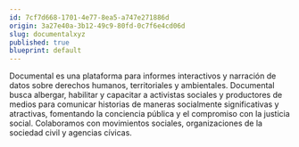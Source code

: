```yaml
---
id: 7cf7d668-1701-4e77-8ea5-a747e271886d
origin: 3a27e40a-3b12-49c9-80fd-0c7f6e4cd06d
slug: documentalxyz
published: true
blueprint: default
---
```

Documental es una plataforma para informes interactivos y narración de datos sobre derechos humanos, territoriales y ambientales. Documental busca albergar, habilitar y capacitar a activistas sociales y productores de medios para comunicar historias de maneras socialmente significativas y atractivas, fomentando la conciencia pública y el compromiso con la justicia social. Colaboramos con movimientos sociales, organizaciones de la sociedad civil y agencias cívicas.